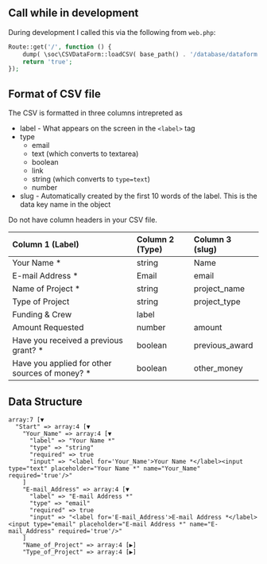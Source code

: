 


Call while in development
-
During development I called this via the following from `web.php`:

```php
Route::get('/', function () {
    dump( \soc\CSVDataForm::loadCSV( base_path() . '/database/dataform.csv'));
    return 'true';
});
```


Format of CSV file
-

The CSV is formatted in three columns intrepreted as 
- label - What appears on the screen in the `<label>` tag
- type
    - email
    - text (which converts to textarea)
    - boolean
    - link
    - string (which converts to `type=text`)
    - number
- slug - Automatically created by the first 10 words of the label. This is the data key name in the object

Do not have column headers in your CSV file. 

| Column 1 (Label)      | Column 2 (Type)    | Column 3  (slug)   |
| :------------- | :---------- | :----------- |
| Your Name *	|   string	|       Name|
|E-mail Address *	|Email|	email|
|Name of Project *	|string|	project_name|
|Type of Project	|string	|project_type|
|Funding & Crew	|label|	|
|Amount Requested	|number|	amount|
|Have you received a previous grant? *	|boolean|	previous_award|
|Have you applied for other sources of money? *	|boolean|	other_money|


Data Structure
-
```
array:7 [▼
  "Start" => array:4 [▼
    "Your_Name" => array:4 [▼
      "label" => "Your Name *"
      "type" => "string"
      "required" => true
      "input" => "<label for='Your_Name'>Your Name *</label><input type="text" placeholder="Your Name *" name="Your_Name" required='true'/>"
    ]
    "E-mail_Address" => array:4 [▼
      "label" => "E-mail Address *"
      "type" => "email"
      "required" => true
      "input" => "<label for='E-mail_Address'>E-mail Address *</label><input type="email" placeholder="E-mail Address *" name="E-mail_Address" required='true'/>"
    ]
    "Name_of_Project" => array:4 [▶]
    "Type_of_Project" => array:4 [▶]
```
